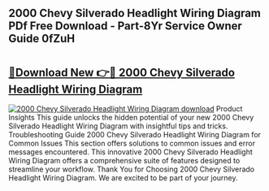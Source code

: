 ## 2000 Chevy Silverado Headlight Wiring Diagram PDf Free Download - Part-8Yr Service Owner Guide 0fZuH

# <h2><a href="http://dft6m2.blite.top/?on=2000+Chevy+Silverado+Headlight+Wiring+Diagram">🔗Download New 👉🔴 2000 Chevy Silverado Headlight Wiring Diagram</a></h2>

[![2000 Chevy Silverado Headlight Wiring Diagram download](https://i.imgur.com/lujVjoI.png)](http://dft6m2.blite.top/?on=2000+Chevy+Silverado+Headlight+Wiring+Diagram)
Product Insights This guide unlocks the hidden potential of your new 2000 Chevy Silverado Headlight Wiring Diagram with insightful tips and tricks. Troubleshooting Guide 2000 Chevy Silverado Headlight Wiring Diagram for Common Issues This section offers solutions to common issues and error messages encountered. This innovative 2000 Chevy Silverado Headlight Wiring Diagram offers a comprehensive suite of features designed to streamline your workflow. Thank You for Choosing 2000 Chevy Silverado Headlight Wiring Diagram. We are excited to be part of your journey.
